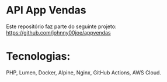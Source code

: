 # API App Vendas

Este repositório faz parte do seguinte projeto: https://github.com/johnny00joe/appvendas

# Tecnologias:

PHP, Lumen, Docker, Alpine, Nginx, GitHub Actions, AWS Cloud.

